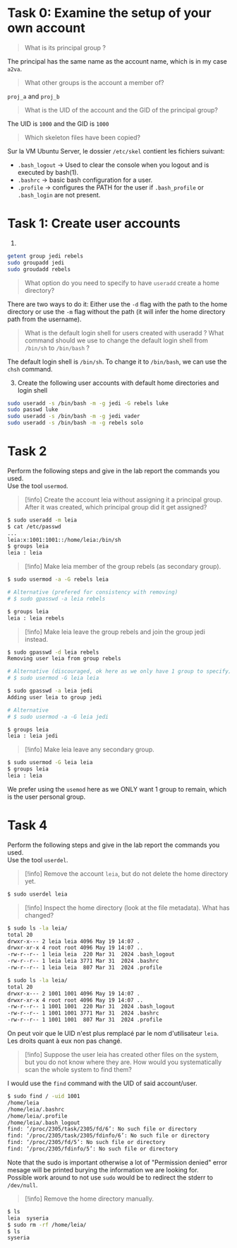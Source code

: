 

# Task 0: Examine the setup of your own account

> What is its principal group ?

The principal has the same name as the account name, which is in my case `a2va`.

> What other groups is the account a member of?

`proj_a` and `proj_b`

> What is the UID of the account and the GID of the principal group?

The UID is `1000` and the GID is `1000`

> Which skeleton files have been copied?

Sur la VM Ubuntu Server, le dossier `/etc/skel` contient les fichiers suivant:
- `.bash_logout` -> Used to clear the console when you logout and is executed by bash(1).
- `.bashrc` -> basic bash configuration for a user.
- `.profile` -> configures the PATH for the user if `.bash_profile` or `.bash_login` are not present.

# Task 1: Create user accounts


1.
```sh
getent group jedi rebels
sudo groupadd jedi
sudo groudadd rebels
```

> What option do you need to specify to have `useradd` create a home directory?

There are two ways to do it:
Either use the `-d` flag with the path to the home directory or use the `-m` flag without the path (it will infer the home directory path from the username).

> What is the default login shell for users created with useradd ? What command should we use to change the default login shell from `/bin/sh` to `/bin/bash` ?

The default login shell is `/bin/sh`. To change it to `/bin/bash`, we can use the `chsh` command.

3. Create the following user accounts with default home directories and login
shell
```sh
sudo useradd -s /bin/bash -m -g jedi -G rebels luke
sudo passwd luke
sudo useradd -s /bin/bash -m -g jedi vader
sudo useradd -s /bin/bash -m -g rebels solo
```


# Task 2
Perform the following steps and give in the lab report the commands you used.  
Use the tool `usermod`.

> [!info]
> Create the account leia without assigning it a principal group.
> After it was created, which principal group did it get assigned?

```sh
$ sudo useradd -m leia
$ cat /etc/passwd
...
leia:x:1001:1001::/home/leia:/bin/sh
$ groups leia
leia : leia
```

> [!info]
> Make leia member of the group rebels (as secondary group).

```sh
$ sudo usermod -a -G rebels leia

# Alternative (prefered for consistency with removing)
# $ sudo gpasswd -a leia rebels

$ groups leia
leia : leia rebels
```

> [!info]
> Make leia leave the group rebels and join the group jedi instead.

```sh
$ sudo gpasswd -d leia rebels
Removing user leia from group rebels

# Alternative (discouraged, ok here as we only have 1 group to specify)
# $ sudo usermod -G leia leia

$ sudo gpasswd -a leia jedi
Adding user leia to group jedi

# Alternative
# $ sudo usermod -a -G leia jedi

$ groups leia
leia : leia jedi
```

> [!info]
> Make leia leave any secondary group.

```sh
$ sudo usermod -G leia leia
$ groups leia
leia : leia
```
We prefer using the `usemod` here as we ONLY want 1 group to remain, which is the user personal group.

# Task 4
Perform the following steps and give in the lab report the commands you used.  
Use the tool `userdel`.

> [!info]
> Remove the account `leia`, but do not delete the home directory yet.

```sh
$ sudo userdel leia
```

> [!info]
> Inspect the home directory (look at the file metadata).
> What has changed?

```sh
$ sudo ls -la leia/
total 20
drwxr-x--- 2 leia leia 4096 May 19 14:07 .
drwxr-xr-x 4 root root 4096 May 19 14:07 ..
-rw-r--r-- 1 leia leia  220 Mar 31  2024 .bash_logout
-rw-r--r-- 1 leia leia 3771 Mar 31  2024 .bashrc
-rw-r--r-- 1 leia leia  807 Mar 31  2024 .profile

$ sudo ls -la leia/
total 20
drwxr-x--- 2 1001 1001 4096 May 19 14:07 .
drwxr-xr-x 4 root root 4096 May 19 14:07 ..
-rw-r--r-- 1 1001 1001  220 Mar 31  2024 .bash_logout
-rw-r--r-- 1 1001 1001 3771 Mar 31  2024 .bashrc
-rw-r--r-- 1 1001 1001  807 Mar 31  2024 .profile
```
On peut voir que le UID n'est plus remplacé par le nom d'utilisateur `leia`.  
Les droits quant à eux non pas changé.

> [!info]
> Suppose the user leia has created other files on the system, but you do not know where they are.
> How would you systematically scan the whole system to find them?

I would use the `find` command with the UID of said account/user.
```sh
$ sudo find / -uid 1001
/home/leia
/home/leia/.bashrc
/home/leia/.profile
/home/leia/.bash_logout
find: ‘/proc/2305/task/2305/fd/6’: No such file or directory
find: ‘/proc/2305/task/2305/fdinfo/6’: No such file or directory
find: ‘/proc/2305/fd/5’: No such file or directory
find: ‘/proc/2305/fdinfo/5’: No such file or directory
```
Note that the sudo is important otherwise a lot of "Permission denied" error mesage will be printed burying the information we are looking for.  
Possible work around to not use `sudo` would be to redirect the stderr to `/dev/null`.

> [!info]
> Remove the home directory manually.

```sh
$ ls
leia  syseria
$ sudo rm -rf /home/leia/
$ ls
syseria
```
